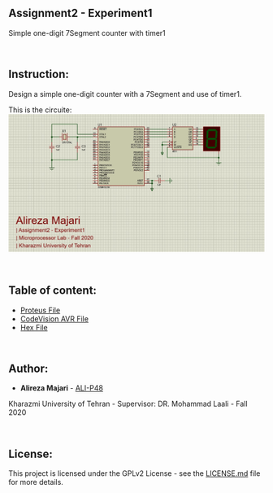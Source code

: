 ## Assignment2 - Experiment1
Simple one-digit 7Segment counter with timer1

‌
## Instruction:
Design a simple one-digit counter with a 7Segment and use of timer1.

This is the circuite:
![](https://github.com/ALI-P48/MicroprocessorLab/blob/main/Assignment2-Timers/Experiment1/Pictures/Circuit.jpg)



‌
## Table of content:
* [Proteus File](https://github.com/ALI-P48/MicroprocessorLab/blob/main/Assignment2-Timers/Experiment1/Proteus/Timers.pdsprj)
* [CodeVision AVR File](https://github.com/ALI-P48/MicroprocessorLab/blob/main/Assignment2-Timers/Experiment1/AVR/Timers.prj) 
* [Hex File](https://github.com/ALI-P48/MicroprocessorLab/blob/main/Assignment2-Timers/Experiment1/AVR/Debug/Exe/Timers.hex) 


‌
## Author:

* **Alireza Majari** - [ALI-P48](https://github.com/ALI-P48)

Kharazmi University of Tehran - Supervisor: DR. Mohammad Laali - Fall 2020


‌
## License:

This project is licensed under the GPLv2 License - see the [LICENSE.md](https://github.com/ALI-P48/MicroprocessorLab/blob/main/LICENSE) file for more details.

